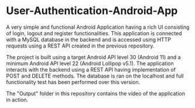 # User-Authentication-Android-App
A very simple and functional Android Application having a rich UI consisting of login, logout and register functionalities. This application is connected with a MySQL database in the backend and is accessed using HTTP requests using a REST API created in the previous repository.

The project is built using a target Android API level 30 (Android 11) and a minimum Android API level 22 (Android Lollipop v5.1). The application interacts with the backend using a REST API having implementation of POST and DELETE methods. The database is ran on the localhost and full functionality test has been performed over this version.

The "Output" folder in this repository contains the video of the application in action.

